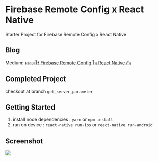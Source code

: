 # Firebase Remote Config x React Native

Starter Project for Firebase Remote Config x React Native

## Blog
Medium: [มาลองใช้ Firebase Remote Config ใน React Native กัน](https://engineering.thinknet.co.th/react-native-firebase-remote-config-ede309bb752d)


## Completed Project
checkout at branch `get_server_parameter` 


## Getting Started
1. install node dependencies : `yarn` or `npm install`
2. run on device : `react-native run-ios` or `react-native run-android`

## Screenshot
![](https://image.ibb.co/ivLj1b/Simulator_Screen_Shot_i_Phone_6_2018_01_07_at_20_29_30.png)



